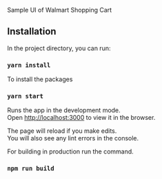 Sample UI of Walmart Shopping Cart

## Installation

In the project directory, you can run:

### `yarn install`

To install the packages 

### `yarn start`

Runs the app in the development mode.<br>
Open [http://localhost:3000](http://localhost:3000) to view it in the browser.

The page will reload if you make edits.<br>
You will also see any lint errors in the console.

For building in production run the command. 

### `npm run build`


